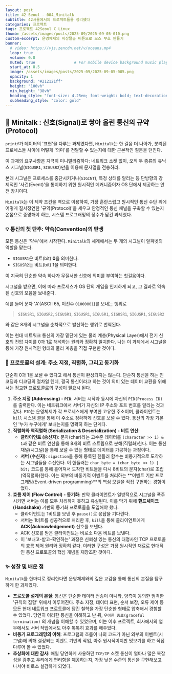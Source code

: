 ```yaml
---
layout: post 
title: 42 Seoul - 004_Minitalk
subtitle: 42서울에서의 프로젝트들을 정리했다
categories: 프로젝트
tags: 프로젝트 42Seoul C Linux 
thumb: /assets/images/posts/2025-09/2025-09-05-010.png
custom-excerpt: 운영체제의 비상탈출 버튼으로 모스 부호 만들기
banner:
  # video: https://vjs.zencdn.net/v/oceans.mp4
  loop: true
  volume: 0.8
  muted: true                 # For mobile device background music play 
  start_at: 8.5
  image: /assets/images/posts/2025-09/2025-09-05-005.png
  opacity: 1
  background: "#212121ff"
  height: "100vh"
  min_height: "38vh"
  heading_style: "font-size: 4.25em; font-weight: bold; text-decoration: underline"
  subheading_style: "color: gold"
---
```



## 📢 Minitalk : 신호(Signal)로 쌓아 올린 통신의 규약(Protocol)

`printf`가 데이터의 '표현'을 다루는 과제였다면, `Minitalk`는 한 걸음 더 나아가, 분리된 프로세스들 사이에 어떻게 '의미'를 전달할 수 있는지에 대한 근본적인 질문을 던진다. 

이 과제의 요구사항은 지극히 미니멀리즘하다: 네트워크 소켓 없이, 오직 두 종류의 유닉스 시그널(`SIGUSR1`, `SIGUSR2`)만을 이용해 문자열을 전송하라.

본래 시그널은 프로세스를 중단시키거나(`SIGINT`), 특정 상태를 알리는 등 단방향의 강제적인 '사건(Event)'을 통지하기 위한 원시적인 메커니즘이자 OS 단에서 제공하는 안전 장치이다. 

`Minitalk`는 이 제약 조건을 역으로 이용하여, 가장 혼란스럽고 원시적인 통신 수단 위에 어떻게 질서정연한 '규약(Protocol)'을 세우고 안정적인 통신 채널을 구축할 수 있는지 온몸으로 증명해야 하는, 시스템 프로그래밍의 정수가 담긴 과제였다.

### 💡 통신의 첫 단추: 약속(Convention)의 탄생

모든 통신은 '약속'에서 시작한다. `Minitalk`의 세계에서는 두 개의 시그널이 알파벳의 역할을 맡는다. 

* `SIGUSR1`은 비트(bit) **0**을 의미한다.
* `SIGUSR2`는 비트(bit) **1**을 의미한다.

이 지극히 단순한 약속 하나가 무질서한 신호에 의미를 부여하는 첫걸음이다. 

시그널을 받으면, 이에 따라 프로세스가 OS 단의 개입을 인지하게 되고, 그 결과로 약속된 신호의 모음을 보내준다.

예를 들어 문자 'A'(ASCII 65, 이진수 `01000001`)를 보내는 행위로 

> `SIGUSR1`, `SIGUSR2`, `SIGUSR1`, `SIGUSR1`, `SIGUSR1`, `SIGUSR1`, `SIGUSR1`, `SIGUSR2`

와 같은 8개의 시그널을 순차적으로 발신하는 행위로 번역된다. 

이는 현대 네트워크 통신의 가장 밑단에 있는 물리 계층(Physical Layer)에서 전기 신호의 전압 차이를 0과 1로 해석하는 원리와 정확히 일치한다. 나는 이 과제에서 시그널을 통해 가장 원시적인 형태의 물리 계층을 직접 구현한 것이다.

### 🤝 프로토콜의 설계: 주소 지정, 직렬화, 그리고 동기화

단순히 0과 1을 보낼 수 있다고 해서 통신이 완성되지는 않는다. 단순히 통신을 하는 인코딩과 디코딩의 절차일 텐데, 결국 통신이라고 하는 것이 의미 있는 데이터 교환을 위해서는 정교한 프로토콜로의 구성이 필요시 된다.

1.  **주소 지정 (Addressing) - `PID`**: 서버는 시작과 동시에 자신의 `PID(Process ID)`를 출력한다. 이는 네트워크에서 서버가 자신의 IP 주소와 포트 번호를 알리는 것과 같다. `PID`는 운영체제가 각 프로세스에게 부여한 고유한 주소이며, 클라이언트는 `kill` 시스템 콜을 통해 이 주소로 정확하게 신호를 보낼 수 있다. 통신의 가장 기본인 '누가 누구에게' 보내는지를 명확히 하는 단계다.
2.  **직렬화와 역직렬화 (Serialization & Deserialization) - 비트 연산**:
    * **클라이언트 (송신자)**: 문자(char)라는 고수준 데이터를 `(character >> i) & 1`과 같은 비트 연산을 통해 8개의 비트 스트림으로 분해(직렬화)한다. 이는 통신 채널(시그널)을 통해 보낼 수 있는 형태로 데이터를 가공하는 과정이다.
    * **서버 (수신자)**: `sigaction`을 통해 등록된 핸들러 함수는 비동기적으로 도착하는 시그널들을 수신한다. 이 핸들러는 `char_byte = (char_byte << 1) | bit;` 코드를 통해 흩어져서 도착한 비트들을 다시 8비트의 문자(char)로 조립(역직렬화)한다. 이는 외부의 비동기적 이벤트를 처리하는 **이벤트 기반 프로그래밍(Event-driven programming)**의 핵심 모델을 직접 구현하는 경험이었다.
3.  **흐름 제어 (Flow Control) - 동기화**: 만약 클라이언트가 일방적으로 시그널을 폭주시키면 서버는 이를 모두 처리하지 못하고 유실된다. 이를 막기 위해 **핸드셰이크(Handshake)** 기반의 동기화 프로토콜을 도입해야 했다.
    * 클라이언트는 1비트를 보낸 후 `pause()`로 응답을 기다린다.
    * 서버는 1비트를 성공적으로 처리한 후, `kill`을 통해 클라이언트에게 **ACK(Acknowledgement)** 신호를 보낸다.
    * ACK 신호를 받은 클라이언트는 비로소 다음 비트를 보낸다.
    * 이 '보내고-받고-확인하는' 과정은 신뢰성 있는 통신의 대명사인 TCP 프로토콜의 흐름 제어 원리와 정확히 같다. 이러한 구성은 가장 원시적인 재료로 현대적인 통신 프로토콜의 핵심 개념을 재창조한 것이다.

### ✨ 성찰 및 배운 점

`Minitalk`를 한마디로 정리한다면 운영체제와의 깊은 교감을 통해 통신의 본질을 탐구하게 한 과제였다.

* **프로토콜 설계의 본질**: 통신은 단순한 데이터 전송이 아니라, 양측이 동의한 엄격한 '규칙의 집합' 위에서 이루어진다. 주소 지정, 데이터 표현, 순서 보장, 오류 제어 등 모든 현대 네트워크 프로토콜에 담긴 철학을 가장 단순한 형태로 압축해서 경험할 수 있었다. 당연히 이러한 통신을 이해하고 난 뒤, `우아한 종료(graceful termination)` 의 개념을 이해할 수 있었으며, 이는 이후 프로젝트, 회사에서의 업무에서도 서버 작업에서도 아주 톡톡히 효과를 해주었다.
* **비동기 프로그래밍의 이해**: 프로그램의 흐름이 나의 코드가 아닌 외부의 이벤트(시그널)에 의해 결정되는 이벤트 기반의 작업, 아주 원시적이지만 맛보기를 하고 직접 다루어 볼 수 있었다. 
* **추상화에 대한 감사**: 매일 당연하게 사용하던 `TCP/IP` 소켓 통신이 얼마나 많은 복잡성을 감추고 우리에게 편리함을 제공하는지, 가장 낮은 수준의 통신을 구현해보고 나서야 비로소 실감하게 되었다.
